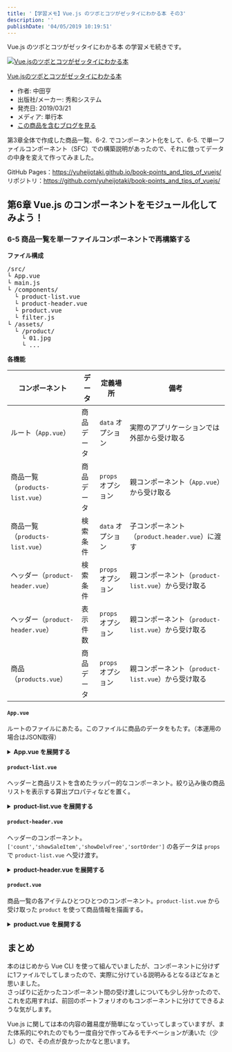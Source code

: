 ```yaml
---
title: '【学習メモ】Vue.js のツボとコツがゼッタイにわかる本 その3'
description: ''
publishDate: '04/05/2019 10:19:51'
---
```


<p>Vue.js のツボとコツがゼッタイにわかる本 の学習メモ続きです。</p>

<p><div class="hatena-asin-detail"><a href="http://www.amazon.co.jp/exec/obidos/ASIN/4798056499/hatena-blog-22/"><img src="/images/hatena/20190726111922.jpg" class="hatena-asin-detail-image" alt="Vue.jsのツボとコツがゼッタイにわかる本" title="Vue.jsのツボとコツがゼッタイにわかる本"></a><div class="hatena-asin-detail-info"><p class="hatena-asin-detail-title"><a href="http://www.amazon.co.jp/exec/obidos/ASIN/4798056499/hatena-blog-22/">Vue.jsのツボとコツがゼッタイにわかる本</a></p><ul><li><span class="hatena-asin-detail-label">作者:</span> 中田亨</li><li><span class="hatena-asin-detail-label">出版社/メーカー:</span> 秀和システム</li><li><span class="hatena-asin-detail-label">発売日:</span> 2019/03/21</li><li><span class="hatena-asin-detail-label">メディア:</span> 単行本</li><li><a href="http://d.hatena.ne.jp/asin/4798056499/hatena-blog-22" target="_blank">この商品を含むブログを見る</a></li></ul></div><div class="hatena-asin-detail-foot"></div></div></p>

<p>第3章全体で作成した商品一覧、6-2. でコンポーネント化をして、6-5. で単一ファイルコンポーネント（SFC）での構築説明があったので、それに倣ってデータの中身を変えて作ってみました。</p>

<p>GitHub Pages：<a href="https://yuheijotaki.github.io/book-points_and_tips_of_vuejs/">https://yuheijotaki.github.io/book-points_and_tips_of_vuejs/</a><br/>
リポジトリ：<a href="https://github.com/yuheijotaki/book-points_and_tips_of_vuejs/">https://github.com/yuheijotaki/book-points_and_tips_of_vuejs/</a></p>

<h2>第6章 Vue.js のコンポーネントをモジュール化してみよう！</h2>

<h3>6-5 商品一覧を単一ファイルコンポーネントで再構築する</h3>

<p><strong>ファイル構成</strong></p>

<pre class="code" data-lang="" data-unlink>/src/
└ App.vue
└ main.js
└ /components/
  └ product-list.vue
  └ product-header.vue
  └ product.vue
  └ filter.js
└ /assets/
  └ /product/
    └ 01.jpg
    └ ...</pre>

<p><strong>各機能</strong></p>

<table>
<thead>
<tr>
<th> コンポーネント                   </th>
<th> データ     </th>
<th> 定義場所           </th>
<th> 備考                                               </th>
</tr>
</thead>
<tbody>
<tr>
<td> ルート（<code>App.vue</code>）              </td>
<td> 商品データ </td>
<td> <code>data</code> オプション  </td>
<td> 実際のアプリケーションでは外部から受け取る         </td>
</tr>
<tr>
<td> 商品一覧（<code>products-list.vue</code>）  </td>
<td> 商品データ </td>
<td> <code>props</code> オプション </td>
<td> 親コンポーネント（<code>App.vue</code>）から受け取る          </td>
</tr>
<tr>
<td> 商品一覧（<code>products-list.vue</code>）  </td>
<td> 検索条件   </td>
<td> <code>data</code> オプション  </td>
<td> 子コンポーネント（<code>product.header.vue</code>）に渡す     </td>
</tr>
<tr>
<td> ヘッダー（<code>product-header.vue</code>） </td>
<td> 検索条件   </td>
<td> <code>props</code> オプション </td>
<td> 親コンポーネント（<code>product-list.vue</code>）から受け取る </td>
</tr>
<tr>
<td> ヘッダー（<code>product-header.vue</code>） </td>
<td> 表示件数   </td>
<td> <code>props</code> オプション </td>
<td> 親コンポーネント（<code>product-list.vue</code>）から受け取る </td>
</tr>
<tr>
<td> 商品（<code>products.vue</code>）           </td>
<td> 商品データ </td>
<td> <code>props</code> オプション </td>
<td> 親コンポーネント（<code>product-list.vue</code>）から受け取る </td>
</tr>
</tbody>
</table>

<h4><code>App.vue</code></h4>

<p>ルートのファイルにあたる。このファイルに商品のデータをもたす。（本運用の場合はJSON取得）</p>

<p><details><summary><strong>App.vue を展開する</strong></summary><div></p>

<pre class="code lang-html" data-lang="html" data-unlink><span class="synIdentifier">&lt;</span>template<span class="synIdentifier">&gt;</span>
  <span class="synIdentifier">&lt;</span><span class="synStatement">div</span><span class="synIdentifier"> </span><span class="synType">id</span><span class="synIdentifier">=</span><span class="synConstant">&quot;app&quot;</span><span class="synIdentifier">&gt;</span>
    <span class="synIdentifier">&lt;</span>product-list<span class="synIdentifier"> v-bind:products=</span><span class="synConstant">&quot;products&quot;</span><span class="synIdentifier">&gt;&lt;/</span>product-list<span class="synIdentifier">&gt;</span>
  <span class="synIdentifier">&lt;/</span><span class="synStatement">div</span><span class="synIdentifier">&gt;</span>
<span class="synIdentifier">&lt;/</span>template<span class="synIdentifier">&gt;</span>

<span class="synIdentifier">&lt;</span><span class="synStatement">script</span><span class="synIdentifier">&gt;</span>
<span class="synStatement">import</span><span class="synSpecial"> productList from </span><span class="synConstant">'./components/product-list.vue'</span><span class="synSpecial">;</span>

<span class="synStatement">export</span><span class="synSpecial"> </span><span class="synStatement">default</span><span class="synSpecial"> </span><span class="synIdentifier">{</span>
<span class="synSpecial">  name: </span><span class="synConstant">'App'</span><span class="synSpecial">,</span>
<span class="synSpecial">  components: </span><span class="synIdentifier">{</span>
<span class="synSpecial">    </span><span class="synConstant">'product-list'</span><span class="synSpecial">: productList</span>
<span class="synSpecial">  </span><span class="synIdentifier">}</span><span class="synSpecial">,</span>
<span class="synSpecial">  data: </span><span class="synIdentifier">function</span><span class="synSpecial"> </span>()<span class="synSpecial"> </span><span class="synIdentifier">{</span>
<span class="synSpecial">    </span><span class="synStatement">return</span><span class="synSpecial"> </span><span class="synIdentifier">{</span>
<span class="synSpecial">      </span><span class="synComment">// 商品リスト</span>
<span class="synSpecial">      products: </span><span class="synIdentifier">[</span>
<span class="synSpecial">        </span><span class="synIdentifier">{</span>
<span class="synSpecial">          id: </span><span class="synConstant">'01'</span><span class="synSpecial">,</span>
<span class="synSpecial">          name: </span><span class="synConstant">'紫いものビスケット'</span><span class="synSpecial">,</span>
<span class="synSpecial">          price: </span>1580<span class="synSpecial">,</span>
<span class="synSpecial">          image: require</span>(<span class="synConstant">&quot;./assets/product/01.jpg&quot;</span>)<span class="synSpecial">,</span>
<span class="synSpecial">          delv: </span>0<span class="synSpecial">,</span>
<span class="synSpecial">          isSale: </span><span class="synConstant">true</span>
<span class="synSpecial">        </span><span class="synIdentifier">}</span><span class="synSpecial">,</span>
<span class="synSpecial">        </span><span class="synIdentifier">{</span>
<span class="synSpecial">          id: </span><span class="synConstant">'02'</span><span class="synSpecial">,</span>
<span class="synSpecial">           ...</span>
</pre>

<p></div></details></p>

<h4><code>product-list.vue</code></h4>

<p>ヘッダーと商品リストを含めたラッパー的なコンポーネント。絞り込み後の商品リストを表示する算出プロパティなどを置く。</p>

<p><details><summary><strong>product-list.vue を展開する</strong></summary><div></p>

<pre class="code lang-html" data-lang="html" data-unlink><span class="synIdentifier">&lt;</span>template<span class="synIdentifier">&gt;</span>
  <span class="synIdentifier">&lt;</span><span class="synStatement">div</span><span class="synIdentifier"> </span><span class="synType">class</span><span class="synIdentifier">=</span><span class="synConstant">&quot;wrapper&quot;</span><span class="synIdentifier">&gt;</span>
    <span class="synIdentifier">&lt;</span>product-header
<span class="synIdentifier">      v-bind:count=</span><span class="synConstant">&quot;filteredList.length&quot;</span>
<span class="synIdentifier">      v-bind:showSaleItem=</span><span class="synConstant">&quot;showSaleItem&quot;</span>
<span class="synIdentifier">      v-bind:showDelvFree=</span><span class="synConstant">&quot;showDelvFree&quot;</span>
<span class="synIdentifier">      v-bind:sortOrder=</span><span class="synConstant">&quot;sortOrder&quot;</span>
<span class="synIdentifier">      v-on:showSaleItemChanged=</span><span class="synConstant">&quot;showSaleItem=!showSaleItem&quot;</span>
<span class="synIdentifier">      v-on:showDelvFreeChanged=</span><span class="synConstant">&quot;showDelvFree=!showDelvFree&quot;</span>
<span class="synIdentifier">      v-on:sortOrderChanged=</span><span class="synConstant">&quot;sortOrderChanged&quot;</span><span class="synIdentifier">&gt;</span>
    <span class="synIdentifier">&lt;/</span>product-header<span class="synIdentifier">&gt;</span>
    <span class="synIdentifier">&lt;</span><span class="synStatement">div</span><span class="synIdentifier"> </span><span class="synType">class</span><span class="synIdentifier">=</span><span class="synConstant">&quot;list&quot;</span><span class="synIdentifier">&gt;</span>
      <span class="synIdentifier">&lt;</span>product
<span class="synIdentifier">        v-</span><span class="synType">for</span><span class="synIdentifier">=</span><span class="synConstant">&quot;product in filteredList&quot;</span>
<span class="synIdentifier">        v-bind:product=</span><span class="synConstant">&quot;product&quot;</span>
<span class="synIdentifier">        v-bind:key=</span><span class="synConstant">&quot;product.id&quot;</span><span class="synIdentifier">&gt;</span>
      <span class="synIdentifier">&lt;/</span>product<span class="synIdentifier">&gt;</span>
    <span class="synIdentifier">&lt;/</span><span class="synStatement">div</span><span class="synIdentifier">&gt;</span>
  <span class="synIdentifier">&lt;/</span><span class="synStatement">div</span><span class="synIdentifier">&gt;</span>
<span class="synIdentifier">&lt;/</span>template<span class="synIdentifier">&gt;</span>

<span class="synIdentifier">&lt;</span><span class="synStatement">script</span><span class="synIdentifier">&gt;</span>
<span class="synSpecial">  ...</span>
</pre>

<p></div></details></p>

<h4><code>product-header.vue</code></h4>

<p>ヘッダーのコンポーネント。<br/>
<code>['count','showSaleItem','showDelvFree','sortOrder']</code> の各データは <code>props</code> で <code>product-list.vue</code> へ受け渡す。</p>

<p><details><summary><strong>product-header.vue を展開する</strong></summary><div></p>

<pre class="code lang-html" data-lang="html" data-unlink><span class="synIdentifier">&lt;</span>template<span class="synIdentifier">&gt;</span>
  <span class="synIdentifier">&lt;</span>header<span class="synIdentifier">&gt;</span>
    <span class="synIdentifier">&lt;</span><span class="synStatement">div</span><span class="synIdentifier"> </span><span class="synType">class</span><span class="synIdentifier">=</span><span class="synConstant">&quot;result&quot;</span><span class="synIdentifier">&gt;</span>
      検索結果：<span class="synIdentifier">&lt;</span><span class="synStatement">span</span><span class="synIdentifier"> </span><span class="synType">class</span><span class="synIdentifier">=</span><span class="synConstant">&quot;count&quot;</span><span class="synIdentifier">&gt;</span>{{count}}<span class="synIdentifier">&lt;/</span><span class="synStatement">span</span><span class="synIdentifier">&gt;</span> 件
    <span class="synIdentifier">&lt;/</span><span class="synStatement">div</span><span class="synIdentifier">&gt;</span>
    <span class="synIdentifier">&lt;</span><span class="synStatement">div</span><span class="synIdentifier"> </span><span class="synType">class</span><span class="synIdentifier">=</span><span class="synConstant">&quot;condition&quot;</span><span class="synIdentifier">&gt;</span>
      <span class="synIdentifier">&lt;</span><span class="synStatement">div</span><span class="synIdentifier"> </span><span class="synType">class</span><span class="synIdentifier">=</span><span class="synConstant">&quot;target&quot;</span><span class="synIdentifier">&gt;</span>
        <span class="synIdentifier">&lt;</span><span class="synStatement">label</span><span class="synIdentifier">&gt;</span>
          <span class="synIdentifier">&lt;</span><span class="synStatement">input</span><span class="synIdentifier"> </span><span class="synType">type</span><span class="synIdentifier">=</span><span class="synConstant">&quot;checkbox&quot;</span>
<span class="synIdentifier">            v-bind:</span><span class="synType">checked</span><span class="synIdentifier">=</span><span class="synConstant">&quot;showSaleItem&quot;</span>
<span class="synIdentifier">            v-on:change=</span><span class="synConstant">&quot;$emit('showSaleItemChanged')&quot;</span>
<span class="synIdentifier">          &gt;</span> セール対象 <span class="synIdentifier">&lt;</span><span class="synStatement">code</span><span class="synIdentifier">&gt;</span>{{showSaleItem}}<span class="synIdentifier">&lt;/</span><span class="synStatement">code</span><span class="synIdentifier">&gt;&lt;/</span><span class="synStatement">label</span><span class="synIdentifier">&gt;</span>
        <span class="synIdentifier">&lt;</span><span class="synStatement">label</span><span class="synIdentifier">&gt;</span>
          <span class="synIdentifier">&lt;</span><span class="synStatement">input</span><span class="synIdentifier"> </span><span class="synType">type</span><span class="synIdentifier">=</span><span class="synConstant">&quot;checkbox&quot;</span>
<span class="synIdentifier">            v-bind:</span><span class="synType">checked</span><span class="synIdentifier">=</span><span class="synConstant">&quot;showDelvFree&quot;</span>
<span class="synIdentifier">            v-on:change=</span><span class="synConstant">&quot;$emit('showDelvFreeChanged')&quot;</span>
<span class="synIdentifier">          &gt;</span> 送料無料 <span class="synIdentifier">&lt;</span><span class="synStatement">code</span><span class="synIdentifier">&gt;</span>{{showDelvFree}}<span class="synIdentifier">&lt;/</span><span class="synStatement">code</span><span class="synIdentifier">&gt;&lt;/</span><span class="synStatement">label</span><span class="synIdentifier">&gt;</span>
      <span class="synIdentifier">&lt;/</span><span class="synStatement">div</span><span class="synIdentifier">&gt;</span>
      <span class="synIdentifier">&lt;</span><span class="synStatement">div</span><span class="synIdentifier"> </span><span class="synType">class</span><span class="synIdentifier">=</span><span class="synConstant">&quot;sort&quot;</span><span class="synIdentifier">&gt;</span>
        <span class="synIdentifier">&lt;</span><span class="synStatement">label</span><span class="synIdentifier"> </span><span class="synType">for</span><span class="synIdentifier">=</span><span class="synConstant">&quot;sort&quot;</span><span class="synIdentifier">&gt;</span>並び替え <span class="synIdentifier">&lt;</span><span class="synStatement">code</span><span class="synIdentifier">&gt;</span>{{sortOrder}}<span class="synIdentifier">&lt;/</span><span class="synStatement">code</span><span class="synIdentifier">&gt;&lt;/</span><span class="synStatement">label</span><span class="synIdentifier">&gt;</span>
        <span class="synIdentifier">&lt;</span><span class="synStatement">select</span><span class="synIdentifier"> </span><span class="synType">id</span><span class="synIdentifier">=</span><span class="synConstant">&quot;sort&quot;</span>
<span class="synIdentifier">          v-bind:</span><span class="synType">value</span><span class="synIdentifier">=</span><span class="synConstant">&quot;sortOrder&quot;</span>
<span class="synIdentifier">          v-on:change=</span><span class="synConstant">&quot;$emit('sortOrderChanged',parseInt($event.target.value))&quot;</span>
<span class="synIdentifier">        &gt;</span>
          <span class="synIdentifier">&lt;</span><span class="synStatement">option</span><span class="synIdentifier"> </span><span class="synType">value</span><span class="synIdentifier">=</span><span class="synConstant">&quot;1&quot;</span><span class="synIdentifier">&gt;</span>標準<span class="synIdentifier">&lt;/</span><span class="synStatement">option</span><span class="synIdentifier">&gt;</span>
          <span class="synIdentifier">&lt;</span><span class="synStatement">option</span><span class="synIdentifier"> </span><span class="synType">value</span><span class="synIdentifier">=</span><span class="synConstant">&quot;2&quot;</span><span class="synIdentifier">&gt;</span>価格が安い順<span class="synIdentifier">&lt;/</span><span class="synStatement">option</span><span class="synIdentifier">&gt;</span>
        <span class="synIdentifier">&lt;/</span><span class="synStatement">select</span><span class="synIdentifier">&gt;</span>
      <span class="synIdentifier">&lt;/</span><span class="synStatement">div</span><span class="synIdentifier">&gt;</span>
    <span class="synIdentifier">&lt;/</span><span class="synStatement">div</span><span class="synIdentifier">&gt;</span>
  <span class="synIdentifier">&lt;/</span>header<span class="synIdentifier">&gt;</span>
<span class="synIdentifier">&lt;/</span>template<span class="synIdentifier">&gt;</span>

<span class="synIdentifier">&lt;</span><span class="synStatement">script</span><span class="synIdentifier">&gt;</span>
<span class="synStatement">export</span><span class="synSpecial"> </span><span class="synStatement">default</span><span class="synSpecial"> </span><span class="synIdentifier">{</span>
<span class="synSpecial">  name: </span><span class="synConstant">'productHeader'</span><span class="synSpecial">,</span>
<span class="synSpecial">  props: </span><span class="synIdentifier">[</span><span class="synConstant">'count'</span><span class="synSpecial">,</span><span class="synConstant">'showSaleItem'</span><span class="synSpecial">,</span><span class="synConstant">'showDelvFree'</span><span class="synSpecial">,</span><span class="synConstant">'sortOrder'</span><span class="synIdentifier">]</span>
<span class="synIdentifier">}</span>
<span class="synIdentifier">&lt;/</span><span class="synStatement">script</span><span class="synIdentifier">&gt;</span>

...
</pre>

<p></div></details></p>

<h4><code>product.vue</code></h4>

<p>商品一覧の各アイテムひとつひとつのコンポーネント。<code>product-list.vue</code> から受け取った <code>product</code> を使って商品情報を描画する。</p>

<p><details><summary><strong>product.vue を展開する</strong></summary><div></p>

<pre class="code lang-html" data-lang="html" data-unlink><span class="synIdentifier">&lt;</span>template<span class="synIdentifier">&gt;</span>
  <span class="synIdentifier">&lt;</span><span class="synStatement">div</span><span class="synIdentifier"> </span><span class="synType">class</span><span class="synIdentifier">=</span><span class="synConstant">&quot;item&quot;</span><span class="synIdentifier">&gt;</span>
    <span class="synIdentifier">&lt;</span><span class="synStatement">ul</span><span class="synIdentifier"> </span><span class="synType">class</span><span class="synIdentifier">=</span><span class="synConstant">&quot;icon&quot;</span><span class="synIdentifier">&gt;</span>
      <span class="synIdentifier">&lt;</span>template<span class="synIdentifier"> v-if=</span><span class="synConstant">&quot;product.isSale&quot;</span><span class="synIdentifier">&gt;</span>
        <span class="synIdentifier">&lt;</span><span class="synStatement">li</span><span class="synIdentifier"> </span><span class="synType">class</span><span class="synIdentifier">=</span><span class="synConstant">&quot;sale&quot;</span><span class="synIdentifier">&gt;&lt;</span><span class="synStatement">span</span><span class="synIdentifier">&gt;</span>SALE<span class="synIdentifier">&lt;/</span><span class="synStatement">span</span><span class="synIdentifier">&gt;&lt;/</span><span class="synStatement">li</span><span class="synIdentifier">&gt;</span>
      <span class="synIdentifier">&lt;/</span>template<span class="synIdentifier">&gt;</span>
      <span class="synIdentifier">&lt;</span>template<span class="synIdentifier"> v-if=</span><span class="synConstant">&quot;product.delv == 0&quot;</span><span class="synIdentifier">&gt;</span>
        <span class="synIdentifier">&lt;</span><span class="synStatement">li</span><span class="synIdentifier"> </span><span class="synType">class</span><span class="synIdentifier">=</span><span class="synConstant">&quot;delv&quot;</span><span class="synIdentifier">&gt;&lt;</span><span class="synStatement">span</span><span class="synIdentifier">&gt;</span>送料無料<span class="synIdentifier">&lt;/</span><span class="synStatement">span</span><span class="synIdentifier">&gt;&lt;/</span><span class="synStatement">li</span><span class="synIdentifier">&gt;</span>
      <span class="synIdentifier">&lt;/</span>template<span class="synIdentifier">&gt;</span>
      <span class="synIdentifier">&lt;</span>template<span class="synIdentifier"> v-else&gt;</span>
        <span class="synIdentifier">&lt;</span><span class="synStatement">li</span><span class="synIdentifier"> </span><span class="synType">class</span><span class="synIdentifier">=</span><span class="synConstant">&quot;delv&quot;</span><span class="synIdentifier">&gt;&lt;</span><span class="synStatement">span</span><span class="synIdentifier">&gt;</span>送料 ¥{{product.delv | number_format}}<span class="synIdentifier">&lt;/</span><span class="synStatement">span</span><span class="synIdentifier">&gt;&lt;/</span><span class="synStatement">li</span><span class="synIdentifier">&gt;</span>
      <span class="synIdentifier">&lt;/</span>template<span class="synIdentifier">&gt;</span>
    <span class="synIdentifier">&lt;/</span><span class="synStatement">ul</span><span class="synIdentifier">&gt;</span>
    <span class="synIdentifier">&lt;</span>figure<span class="synIdentifier">&gt;</span>
      <span class="synIdentifier">&lt;</span><span class="synStatement">img</span><span class="synIdentifier"> v-bind:</span><span class="synType">src</span><span class="synIdentifier">=</span><span class="synConstant">&quot;product.image&quot;</span><span class="synIdentifier">&gt;</span>
    <span class="synIdentifier">&lt;/</span>figure<span class="synIdentifier">&gt;</span>
    <span class="synIdentifier">&lt;</span><span class="synStatement">div</span><span class="synIdentifier"> </span><span class="synType">class</span><span class="synIdentifier">=</span><span class="synConstant">&quot;meta&quot;</span><span class="synIdentifier">&gt;</span>
      <span class="synIdentifier">&lt;</span><span class="synStatement">h2</span><span class="synIdentifier"> v-html=</span><span class="synConstant">&quot;product.name&quot;</span><span class="synIdentifier">&gt;&lt;/</span><span class="synStatement">h2</span><span class="synIdentifier">&gt;</span>
      <span class="synIdentifier">&lt;</span><span class="synStatement">h3</span><span class="synIdentifier">&gt;</span>¥{{product.price | number_format}}<span class="synIdentifier">&lt;/</span><span class="synStatement">h3</span><span class="synIdentifier">&gt;</span>
    <span class="synIdentifier">&lt;/</span><span class="synStatement">div</span><span class="synIdentifier">&gt;</span>
  <span class="synIdentifier">&lt;/</span><span class="synStatement">div</span><span class="synIdentifier">&gt;</span>
<span class="synIdentifier">&lt;/</span>template<span class="synIdentifier">&gt;</span>

<span class="synIdentifier">&lt;</span><span class="synStatement">script</span><span class="synIdentifier">&gt;</span>
<span class="synStatement">import</span><span class="synSpecial"> </span><span class="synConstant">'./filter.js'</span><span class="synSpecial">;</span>

<span class="synStatement">export</span><span class="synSpecial"> </span><span class="synStatement">default</span><span class="synSpecial"> </span><span class="synIdentifier">{</span>
<span class="synSpecial">  name: </span><span class="synConstant">'product'</span><span class="synSpecial">,</span>
<span class="synSpecial">  props: </span><span class="synIdentifier">[</span><span class="synConstant">'product'</span><span class="synIdentifier">]</span>
<span class="synIdentifier">}</span>
<span class="synIdentifier">&lt;/</span><span class="synStatement">script</span><span class="synIdentifier">&gt;</span>

...
</pre>

<p></div></details></p>

<h2>まとめ</h2>

<p>本のはじめから Vue CLI を使って組んでいましたが、コンポーネントに分けずに1ファイルでしてしまったので、実際に分けている説明みるとなるほどなぁと思いました。<br/>
さっぱりに近かったコンポーネント間の受け渡しについても少し分かったので、これを応用すれば、前回のポートフォリオのもコンポーネントに分けてできるような気がします。</p>

<p>Vue.js に関しては本の内容の難易度が簡単になっていってしまっていますが、また体系的にやれたのでもう一度自分で作ってみるモチベーションが湧いた（少し）ので、その点が良かったかなと思います。</p>
